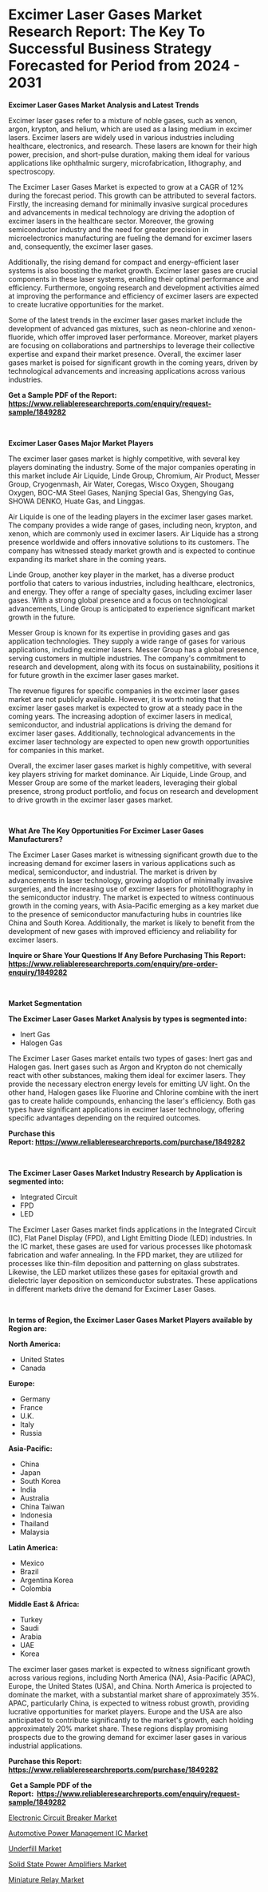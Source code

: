 <p><h1>Excimer Laser Gases Market Research Report: The Key To Successful Business Strategy Forecasted for Period from 2024 - 2031</h1></p><p><strong>Excimer Laser Gases Market Analysis and Latest Trends</strong></p>
<p><p>Excimer laser gases refer to a mixture of noble gases, such as xenon, argon, krypton, and helium, which are used as a lasing medium in excimer lasers. Excimer lasers are widely used in various industries including healthcare, electronics, and research. These lasers are known for their high power, precision, and short-pulse duration, making them ideal for various applications like ophthalmic surgery, microfabrication, lithography, and spectroscopy.</p><p>The Excimer Laser Gases Market is expected to grow at a CAGR of 12% during the forecast period. This growth can be attributed to several factors. Firstly, the increasing demand for minimally invasive surgical procedures and advancements in medical technology are driving the adoption of excimer lasers in the healthcare sector. Moreover, the growing semiconductor industry and the need for greater precision in microelectronics manufacturing are fueling the demand for excimer lasers and, consequently, the excimer laser gases.</p><p>Additionally, the rising demand for compact and energy-efficient laser systems is also boosting the market growth. Excimer laser gases are crucial components in these laser systems, enabling their optimal performance and efficiency. Furthermore, ongoing research and development activities aimed at improving the performance and efficiency of excimer lasers are expected to create lucrative opportunities for the market.</p><p>Some of the latest trends in the excimer laser gases market include the development of advanced gas mixtures, such as neon-chlorine and xenon-fluoride, which offer improved laser performance. Moreover, market players are focusing on collaborations and partnerships to leverage their collective expertise and expand their market presence. Overall, the excimer laser gases market is poised for significant growth in the coming years, driven by technological advancements and increasing applications across various industries.</p></p>
<p><strong>Get a Sample PDF of the Report:&nbsp; <a href="https://www.reliableresearchreports.com/enquiry/request-sample/1849282">https://www.reliableresearchreports.com/enquiry/request-sample/1849282</a></strong></p>
<p>&nbsp;</p>
<p><strong>Excimer Laser Gases Major Market Players</strong></p>
<p><p>The excimer laser gases market is highly competitive, with several key players dominating the industry. Some of the major companies operating in this market include Air Liquide, Linde Group, Chromium, Air Product, Messer Group, Cryogenmash, Air Water, Coregas, Wisco Oxygen, Shougang Oxygen, BOC-MA Steel Gases, Nanjing Special Gas, Shengying Gas, SHOWA DENKO, Huate Gas, and Linggas.</p><p>Air Liquide is one of the leading players in the excimer laser gases market. The company provides a wide range of gases, including neon, krypton, and xenon, which are commonly used in excimer lasers. Air Liquide has a strong presence worldwide and offers innovative solutions to its customers. The company has witnessed steady market growth and is expected to continue expanding its market share in the coming years.</p><p>Linde Group, another key player in the market, has a diverse product portfolio that caters to various industries, including healthcare, electronics, and energy. They offer a range of specialty gases, including excimer laser gases. With a strong global presence and a focus on technological advancements, Linde Group is anticipated to experience significant market growth in the future.</p><p>Messer Group is known for its expertise in providing gases and gas application technologies. They supply a wide range of gases for various applications, including excimer lasers. Messer Group has a global presence, serving customers in multiple industries. The company's commitment to research and development, along with its focus on sustainability, positions it for future growth in the excimer laser gases market.</p><p>The revenue figures for specific companies in the excimer laser gases market are not publicly available. However, it is worth noting that the excimer laser gases market is expected to grow at a steady pace in the coming years. The increasing adoption of excimer lasers in medical, semiconductor, and industrial applications is driving the demand for excimer laser gases. Additionally, technological advancements in the excimer laser technology are expected to open new growth opportunities for companies in this market.</p><p>Overall, the excimer laser gases market is highly competitive, with several key players striving for market dominance. Air Liquide, Linde Group, and Messer Group are some of the market leaders, leveraging their global presence, strong product portfolio, and focus on research and development to drive growth in the excimer laser gases market.</p></p>
<p>&nbsp;</p>
<p><strong>What Are The Key Opportunities For Excimer Laser Gases Manufacturers?</strong></p>
<p><p>The Excimer Laser Gases market is witnessing significant growth due to the increasing demand for excimer lasers in various applications such as medical, semiconductor, and industrial. The market is driven by advancements in laser technology, growing adoption of minimally invasive surgeries, and the increasing use of excimer lasers for photolithography in the semiconductor industry. The market is expected to witness continuous growth in the coming years, with Asia-Pacific emerging as a key market due to the presence of semiconductor manufacturing hubs in countries like China and South Korea. Additionally, the market is likely to benefit from the development of new gases with improved efficiency and reliability for excimer lasers.</p></p>
<p><strong>Inquire or Share Your Questions If Any Before Purchasing This Report: <a href="https://www.reliableresearchreports.com/enquiry/pre-order-enquiry/1849282">https://www.reliableresearchreports.com/enquiry/pre-order-enquiry/1849282</a></strong></p>
<p>&nbsp;</p>
<p><strong>Market Segmentation</strong></p>
<p><strong>The Excimer Laser Gases Market Analysis by types is segmented into:</strong></p>
<p><ul><li>Inert Gas</li><li>Halogen Gas</li></ul></p>
<p><p>The Excimer Laser Gases market entails two types of gases: Inert gas and Halogen gas. Inert gases such as Argon and Krypton do not chemically react with other substances, making them ideal for excimer lasers. They provide the necessary electron energy levels for emitting UV light. On the other hand, Halogen gases like Fluorine and Chlorine combine with the inert gas to create halide compounds, enhancing the laser's efficiency. Both gas types have significant applications in excimer laser technology, offering specific advantages depending on the required outcomes.</p></p>
<p><strong>Purchase this Report:&nbsp;<a href="https://www.reliableresearchreports.com/purchase/1849282">https://www.reliableresearchreports.com/purchase/1849282</a></strong></p>
<p>&nbsp;</p>
<p><strong>The Excimer Laser Gases Market Industry Research by Application is segmented into:</strong></p>
<p><ul><li>Integrated Circuit</li><li>FPD</li><li>LED</li></ul></p>
<p><p>The Excimer Laser Gases market finds applications in the Integrated Circuit (IC), Flat Panel Display (FPD), and Light Emitting Diode (LED) industries. In the IC market, these gases are used for various processes like photomask fabrication and wafer annealing. In the FPD market, they are utilized for processes like thin-film deposition and patterning on glass substrates. Likewise, the LED market utilizes these gases for epitaxial growth and dielectric layer deposition on semiconductor substrates. These applications in different markets drive the demand for Excimer Laser Gases.</p></p>
<p>&nbsp;</p>
<p><strong>In terms of Region, the Excimer Laser Gases Market Players available by Region are:</strong></p>
<p>
    <p> <strong> North America: </strong>
        <ul>
            <li>United States</li>
            <li>Canada</li>
        </ul>
        </p> 
    <p> <strong> Europe: </strong>
        <ul>
            <li>Germany</li>
            <li>France</li>
            <li>U.K.</li>
            <li>Italy</li>
            <li>Russia</li>
        </ul>
        </p> 
    <p> <strong> Asia-Pacific: </strong>
        <ul>
            <li>China</li>
            <li>Japan</li>
            <li>South Korea</li>
            <li>India</li>
            <li>Australia</li>
            <li>China Taiwan</li>
            <li>Indonesia</li>
            <li>Thailand</li>
            <li>Malaysia</li>
        </ul>
        </p> 
    <p> <strong> Latin America: </strong>
        <ul>
            <li>Mexico</li>
            <li>Brazil</li>
            <li>Argentina Korea</li>
            <li>Colombia</li>
        </ul>
        </p> 
    <p> <strong> Middle East & Africa: </strong>
        <ul>
            <li>Turkey</li>
            <li>Saudi</li>
            <li>Arabia</li>
            <li>UAE</li>
            <li>Korea</li>
        </ul>
    </p>
    </p>
<p><p>The excimer laser gases market is expected to witness significant growth across various regions, including North America (NA), Asia-Pacific (APAC), Europe, the United States (USA), and China. North America is projected to dominate the market, with a substantial market share of approximately 35%. APAC, particularly China, is expected to witness robust growth, providing lucrative opportunities for market players. Europe and the USA are also anticipated to contribute significantly to the market's growth, each holding approximately 20% market share. These regions display promising prospects due to the growing demand for excimer laser gases in various industrial applications.</p></p>
<p><strong>Purchase this Report: <a href="https://www.reliableresearchreports.com/purchase/1849282">https://www.reliableresearchreports.com/purchase/1849282</a></strong></p>
<p>&nbsp;<strong>Get a Sample PDF of the Report:&nbsp;&nbsp;<a href="https://www.reliableresearchreports.com/enquiry/request-sample/1849282">https://www.reliableresearchreports.com/enquiry/request-sample/1849282</a></strong></p>
<p><strong></strong></p>
<p><p><a href="https://github.com/pizolina/Market-Research-Report-List-2/blob/main/electronic-circuit-breaker-market.md">Electronic Circuit Breaker Market</a></p><p><a href="https://github.com/mabutironaldo/Market-Research-Report-List-2/blob/main/automotive-power-management-ic-market.md">Automotive Power Management IC Market</a></p><p><a href="https://github.com/castoriffic/Market-Research-Report-List-2/blob/main/underfill-market.md">Underfill Market</a></p><p><a href="https://github.com/sofayahoo2023/Market-Research-Report-List-2/blob/main/solid-state-power-amplifiers-market.md">Solid State Power Amplifiers Market</a></p><p><a href="https://github.com/lbird53714/Market-Research-Report-List-2/blob/main/miniature-relay-market.md">Miniature Relay Market</a></p></p>